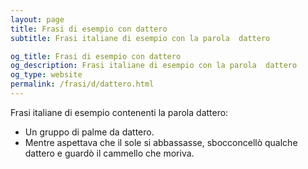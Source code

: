 ```yaml
---
layout: page
title: Frasi di esempio con dattero 
subtitle: Frasi italiane di esempio con la parola  dattero

og_title: Frasi di esempio con dattero 
og_description: Frasi italiane di esempio con la parola  dattero
og_type: website
permalink: /frasi/d/dattero.html
---
```


Frasi italiane di esempio contenenti la parola dattero:


- Un gruppo di palme da dattero.
- Mentre aspettava che il sole si abbassasse, sbocconcellò qualche dattero e guardò il cammello che moriva.
